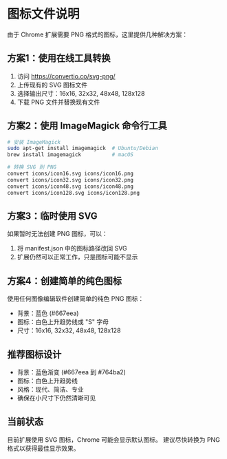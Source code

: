 # 图标文件说明

由于 Chrome 扩展需要 PNG 格式的图标，这里提供几种解决方案：

## 方案1：使用在线工具转换
1. 访问 https://convertio.co/svg-png/
2. 上传现有的 SVG 图标文件
3. 选择输出尺寸：16x16, 32x32, 48x48, 128x128
4. 下载 PNG 文件并替换现有文件

## 方案2：使用 ImageMagick 命令行工具
```bash
# 安装 ImageMagick
sudo apt-get install imagemagick  # Ubuntu/Debian
brew install imagemagick          # macOS

# 转换 SVG 到 PNG
convert icons/icon16.svg icons/icon16.png
convert icons/icon32.svg icons/icon32.png
convert icons/icon48.svg icons/icon48.png
convert icons/icon128.svg icons/icon128.png
```

## 方案3：临时使用 SVG
如果暂时无法创建 PNG 图标，可以：
1. 将 manifest.json 中的图标路径改回 SVG
2. 扩展仍然可以正常工作，只是图标可能不显示

## 方案4：创建简单的纯色图标
使用任何图像编辑软件创建简单的纯色 PNG 图标：
- 背景：蓝色 (#667eea)
- 图标：白色上升趋势线或 "S" 字母
- 尺寸：16x16, 32x32, 48x48, 128x128

## 推荐图标设计
- 背景：蓝色渐变 (#667eea 到 #764ba2)
- 图标：白色上升趋势线
- 风格：现代、简洁、专业
- 确保在小尺寸下仍然清晰可见

## 当前状态
目前扩展使用 SVG 图标，Chrome 可能会显示默认图标。
建议尽快转换为 PNG 格式以获得最佳显示效果。